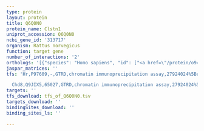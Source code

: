 ```yaml
---
type: protein
layout: protein
title: Q6Q0N0
protein_name: Clstn1
uniprot_accession: Q6Q0N0
ncbi_gene_id: '313717'
organism: Rattus norvegicus
function: target gene
number_of_interactions: '2'
orthologs: '[{"species": "Homo sapiens", "id": ["<a href=\"/protein/o94985\">O94985</a>"]}, {"species": "Danio rerio", "id": ["<a href=\"/protein/e7eyl3\">E7EYL3</a>"]}, {"species": "Mus musculus", "id": ["<a href=\"/protein/q9epl2\">Q9EPL2</a>"]}, {"species": "Caenorhabditis elegans", "id": ["<a href=\"/protein/g5ed46\">G5ED46</a>"]}, {"species": "Drosophila melanogaster", "id": ["<a href=\"/protein/q9v498\">Q9V498</a>"]}]'
jaspar_matrices: ''
tfs: 'Hr,P97609,-,GTRD,chromatin immunoprecipitation assay,27924024%5Buid%5D,No

  Chd8,Q9JIX5,65027,GTRD,chromatin immunoprecipitation assay,27924024%5Buid%5D,No'
targets: ''
tfs_download: tfs_of_Q6Q0N0.tsv
targets_download: ''
bindingSites_download: ''
binding_sites_ls: ''

---
```

